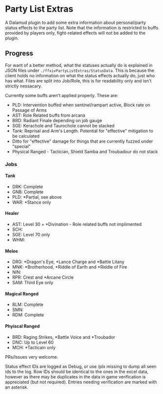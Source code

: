 # Party List Extras

A Dalamud plugin to add some extra information about personal/party status effects to the party list.
Note that the information is restricted to buffs provided by players only, fight-related effects will not be added to the plugin.

## Progress

For want of a better method, what the statuses actually do is explained in JSON files under `./ffxivPartyListExtras/StatusData`.
This is because the client holds no information on what the status effects actually do, just who has what.
Files are split into Job/Role, this is for readability only and isn't strictly nessacary.

Currently some buffs aren't applied properly. These are:
- PLD: Intervention buffed when sentinel/rampart active, Block rate on Passage of Arms
- AST: Role Related buffs from arcana
- BRD: Radiant Finale depending on job gauge
- SGE: Kerachole and Taurochole cannot be stacked
- Tank: Reprisal and Arm's Length. Potential for "effective" mitigation to be calculated
- Ditto for "effective" damage for things that are currently fuzzed under "special"
- Physical Ranged - Tactician, Shield Samba and Troubadour do not stack

### Jobs

#### Tank
- DRK: Complete
- GNB: Complete
- PLD: *Partial, see above
- WAR: *Stance only

#### Healer
- AST: Level 30 + *Divination - Role related buffs not implimented
- SCH: 
- SGE: Level 70 only
- WHM: 

#### Melee
- DRG: *Dragon's Eye, *Lance Charge and *Battle Litany
- MNK: *Brotherhood, *Riddle of Earth and *Riddle of Fire
- NIN:
- RPR: Crest and *Arcane Circle
- SAM: Third Eye only

#### Magical Ranged
- BLM: Complete
- SMN: 
- RDM: Complete

#### Phyiscal Ranged
- BRD: Raging Strikes, *Battle Voice and *Troubador
- DNC: Up to Level 60
- MCH: *Tacticain only

PRs/Issues very welcome.

Status effect IDs are logged as Debug, or use /plx missing to dump all seen ids to the log.
Row IDs should be identical to the ones in the excel data, however as there may be duplicates in the data in game verification is appreciated (but not required).
Entries needing verification are marked with an asterisk.
